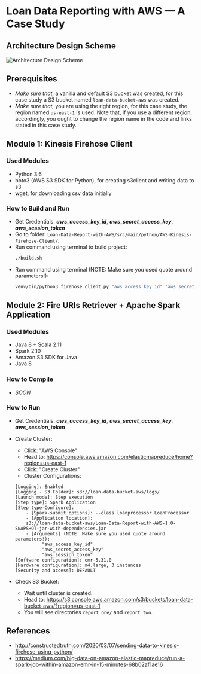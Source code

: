 # Loan Data Reporting with AWS — A Case Study

## Architecture Design Scheme
![Architecture Design Scheme](docs/architecture_design_scheme.png)

## Prerequisites
+ *Make sure that,* a vanilla and default S3 bucket was created, for this case study a S3 bucket named ``loan-data-bucket-aws`` was created.
+ *Make sure that,* you are using the right region, for this case study, the region named ``us-east-1`` is used. Note that, if you use a different region, accordingly, you ought to change the region name in the code and links stated in this case study.

## Module 1: Kinesis Firehose Client

### Used Modules
+ Python 3.6
+ boto3 (AWS S3 SDK for Python), for creating s3client and writing data to s3
+ wget, for downloading csv data initially

### How to Build and Run
+ Get Credentials: ***aws_access_key_id***, ***aws_secret_access_key***, ***aws_session_token***
+ Go to folder: ``Loan-Data-Report-with-AWS/src/main/python/AWS-Kinesis-Firehose-Client/``.
+ Run command using terminal to build project:
	```bash
	./build.sh
	```
+ Run command using terminal (NOTE: Make sure you used quote around parameters!):
	```bash
	venv/bin/python3 firehose_client.py "aws_access_key_id" "aws_secret_access_key" "aws_session_token"
	```

## Module 2: Fire URIs Retriever + Apache Spark Application

### Used Modules
+ Java 8 + Scala 2.11
+ Spark 2.10
+ Amazon S3 SDK for Java
+ Java 8

### How to Compile
+ _SOON_

### How to Run
+ Get Credentials: ***aws_access_key_id***, ***aws_secret_access_key***, ***aws_session_token***

+ Create Cluster:
    -  Click: "AWS Console"
    -  Head to: https://console.aws.amazon.com/elasticmapreduce/home?region=us-east-1
    -  Click: "Create Cluster"
    -  Cluster Configurations:
	```
	[Logging]: Enabled
	[Logging - S3 Folder]: s3://loan-data-bucket-aws/logs/
	[Launch mode]: Step execution
	[Step type]: Spark Application
	[Step type-Configure]:
		- [Spark-submit options]: --class loanprocessor.LoanProcessor
		- [Application location]:
		s3://loan-data-bucket-aws/Loan-Data-Report-with-AWS-1.0-SNAPSHOT-jar-with-dependencies.jar
		- [Arguments] (NOTE: Make sure you used quote around parameters!):
			  "aws_access_key_id"
			  "aws_secret_access_key"
			  "aws_session_token"
	[Software configuration]: emr-5.31.0
	[Hardware configuration]: m4.large, 3 instances
	[Security and access]: DEFAULT
	```

+ Check S3 Bucket:
	-  Wait until cluster is created.
	-  Head to: https://s3.console.aws.amazon.com/s3/buckets/loan-data-bucket-aws/?region=us-east-1
	-  You will see directories ``report_one/`` and ``report_two``.

## References
- http://constructedtruth.com/2020/03/07/sending-data-to-kinesis-firehose-using-python/
- https://medium.com/big-data-on-amazon-elastic-mapreduce/run-a-spark-job-within-amazon-emr-in-15-minutes-68b02af1ae16
